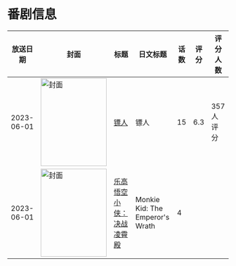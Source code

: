 # 番剧信息

|放送日期|封面|标题|日文标题|话数|评分|评分人数|
|---|---|---|---|---|---|---|
|2023-06-01|<img src="//lain.bgm.tv/pic/cover/c/15/db/311673_5ewBF.jpg" alt="封面" style="width:150px;height:200px;object-fit:cover;">|[镖人](https://bangumi.tv/subject/311673)|镖人|15|6.3|357人评分|
|2023-06-01|<img src="//lain.bgm.tv/pic/cover/c/42/1b/525925_9K78u.jpg" alt="封面" style="width:150px;height:200px;object-fit:cover;">|[乐高悟空小侠：决战凌霄殿](https://bangumi.tv/subject/525925)|Monkie Kid: The Emperor's Wrath|4|||

